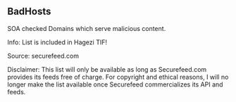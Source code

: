 ## BadHosts

SOA checked Domains which serve malicious content.

Info: List is included in Hagezi TIF!

Source: securefeed.com

Disclaimer: This list will only be available as long as Securefeed.com provides its feeds free of charge. For copyright and ethical reasons, I will no longer make the list available once Securefeed commercializes its API and feeds.
